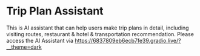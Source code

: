 # Trip Plan Assistant
This is AI assistant that can help users make trip plans in detail, including visiting routes, restaurant & hotel & transportation recommendation.
Please access the AI Assistant via https://6837809eb6ecb7fe39.gradio.live/?__theme=dark